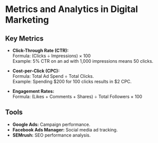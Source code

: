 # Metrics and Analytics in Digital Marketing

## **Key Metrics**
- **Click-Through Rate (CTR):**  
  Formula: (Clicks ÷ Impressions) × 100  
  Example: 5% CTR on an ad with 1,000 impressions means 50 clicks.

- **Cost-per-Click (CPC):**  
  Formula: Total Ad Spend ÷ Total Clicks.  
  Example: Spending $200 for 100 clicks results in $2 CPC.

- **Engagement Rates:**  
  Formula: (Likes + Comments + Shares) ÷ Total Followers × 100  

## **Tools**
- **Google Ads:** Campaign performance.  
- **Facebook Ads Manager:** Social media ad tracking.  
- **SEMrush:** SEO performance analysis.

